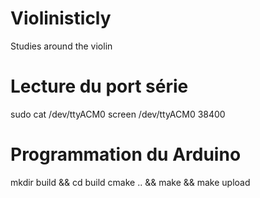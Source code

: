 # Violinisticly
Studies around the violin

# Lecture du port série
sudo cat /dev/ttyACM0
screen /dev/ttyACM0 38400

# Programmation du Arduino
mkdir build && cd build
cmake .. && make && make upload